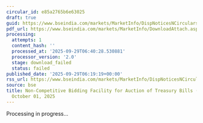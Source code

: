 ```yaml
---
circular_id: e85a2765b6e63025
draft: true
guid: https://www.bseindia.com/markets/MarketInfo/DispNoticesNCirculars.aspx?Noticeid={652BD5BB-9401-49E6-8011-7541065739DE}&noticeno=20250929-6&dt=09/29/2025&icount=6&totcount=6&flag=0
pdf_url: https://www.bseindia.com/markets/MarketInfo/DownloadAttach.aspx?id=20250929-6&attachedId=
processing:
  attempts: 1
  content_hash: ''
  processed_at: '2025-09-29T06:40:28.530881'
  processor_version: '2.0'
  stage: download_failed
  status: failed
published_date: '2025-09-29T06:19:19+00:00'
rss_url: https://www.bseindia.com/markets/MarketInfo/DispNoticesNCirculars.aspx?Noticeid={652BD5BB-9401-49E6-8011-7541065739DE}&noticeno=20250929-6&dt=09/29/2025&icount=6&totcount=6&flag=0
source: bse
title: Non-Competitive Bidding Facility for Auction of Treasury Bills (T-Bills) on
  October 01, 2025
---
```


Processing in progress...